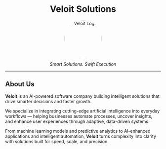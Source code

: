 <h1 align="center">Veloit Solutions</h1>

<p align="center">
  <img src="https://github.com/user-attachments/assets/3d0d8902-925b-4b05-982d-5f66f5f48d6c" alt="Veloit Logo" width="120" style="border-radius: 50%;" />
</p>
<p align="center">
<i align="center">Smart Solutions. Swift Execution</i>
</p>

---

## About Us

**Veloit** is an AI-powered software company building intelligent solutions that drive smarter decisions and faster growth.

We specialize in integrating cutting-edge artificial intelligence into everyday workflows — helping businesses automate processes, uncover insights, and enhance user experiences through adaptive, data-driven systems.

From machine learning models and predictive analytics to AI-enhanced applications and intelligent automation, **Veloit** turns complexity into clarity with solutions built for speed, scale, and precision.

<!--

**Here are some ideas to get you started:**

🙋‍♀️ A short introduction - what is your organization all about?
🌈 Contribution guidelines - how can the community get involved?
👩‍💻 Useful resources - where can the community find your docs? Is there anything else the community should know?
🍿 Fun facts - what does your team eat for breakfast?
🧙 Remember, you can do mighty things with the power of [Markdown](https://docs.github.com/github/writing-on-github/getting-started-with-writing-and-formatting-on-github/basic-writing-and-formatting-syntax)
-->
